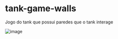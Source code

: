 # tank-game-walls


Jogo do tank que possui paredes que o tank interage

![image](https://user-images.githubusercontent.com/53710131/144290087-16c82e3a-547c-4919-b068-404afe13a804.png)

